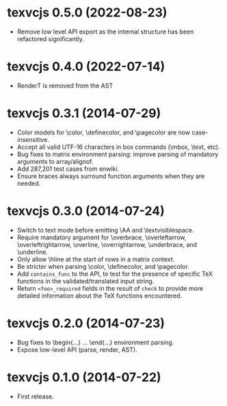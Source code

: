 # texvcjs 0.5.0 (2022-08-23)

* Remove low level API export as the internal structure has been refactored significantly.

# texvcjs 0.4.0 (2022-07-14)

* RenderT is removed from the AST

# texvcjs 0.3.1 (2014-07-29)

* Color models for \color, \definecolor, and \pagecolor are now
  case-insensitive.
* Accept all valid UTF-16 characters in box commands (\mbox, \text, etc).
* Bug fixes to matrix environment parsing: improve parsing of
  mandatory arguments to array/alignof.
* Add 287,201 test cases from enwiki.
* Ensure braces always surround function arguments when they are needed.

# texvcjs 0.3.0 (2014-07-24)

* Switch to text mode before emitting \AA and \textvisiblespace.
* Require mandatory argument for \overbrace, \overleftarrow,
  \overleftrightarrow, \overline, \overrightarrow, \underbrace, and
  \underline.
* Only allow \hline at the start of rows in a matrix context.
* Be stricter when parsing \color, \definecolor, and \pagecolor.
* Add `contains_func` to the API, to test for the presence of specific
  TeX functions in the validated/translated input string.
* Return `<foo>_required` fields in the result of `check` to provide
  more detailed information about the TeX functions encountered.

# texvcjs 0.2.0 (2014-07-23)

* Bug fixes to \begin{...} ... \end{...} environment parsing.
* Expose low-level API (parse, render, AST).

# texvcjs 0.1.0 (2014-07-22)

* First release.
